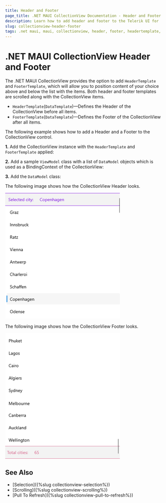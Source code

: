 ```yaml
---
title: Header and Footer
page_title: .NET MAUI CollectionView Documentation - Header and Footer
description: Learn how to add header and footer to the Telerik UI for .NET MAUI CollectionView.
slug: collectionview-header-footer
tags: .net maui, maui, collectionview, header, footer, headertemplate, footertemplate
---
```


# .NET MAUI CollectionView Header and Footer

The .NET MAUI CollectionView provides the option to add `HeaderTemplate` and `FooterTemplate`, which will allow you to position content of your choice above and below the list with the items. Both header and footer templates are scrolled along with the CollectionView items.

* `HeaderTemplate`(`DataTemplate`)&mdash;Defines the Header of the CollectionView before all items.
* `FooterTemplate`(`DataTemplate`)&mdash;Defines the Footer of the CollectionView after all items.

The following example shows how to add a Header and a Footer to the CollectionView control.

**1.** Add the CollectionView instance with the `HeaderTemplate` and `FooterTemplate` applied:

<snippet id='collectionview-header-footer'/>

**2.** Add a sample `ViewModel` class with a list of `DataModel` objects which is used as a BindingContext of the CollectionView:

<snippet id='collectionview-viewmodel'/>

**3.** Add the `DataModel` class:

<snippet id='collectionview-datamodel'/>

The following image shows how the CollectionView Header looks.

![.NET MAUI CollectionView Header Template](images/collectionview-header-template.png)

The following image shows how the CollectionView Footer looks.

![.NET MAUI CollectionView Footer Template](images/collectionview-footer-template.png)

## See Also

- [Selection]({%slug collectionview-selection%})
- [Scrolling]({%slug collectionview-scrolling%})
- [Pull To Refresh]({%slug collectionview-pull-to-refresh%})
